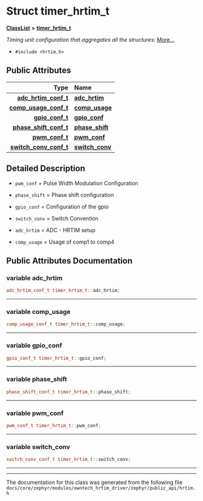 

# Struct timer\_hrtim\_t



[**ClassList**](annotated.md) **>** [**timer\_hrtim\_t**](structtimer__hrtim__t.md)



_Timing unit configuration that aggregates all the structures:_ [More...](#detailed-description)

* `#include <hrtim.h>`





















## Public Attributes

| Type | Name |
| ---: | :--- |
|  [**adc\_hrtim\_conf\_t**](structadc__hrtim__conf__t.md) | [**adc\_hrtim**](#variable-adc_hrtim)  <br> |
|  [**comp\_usage\_conf\_t**](structcomp__usage__conf__t.md) | [**comp\_usage**](#variable-comp_usage)  <br> |
|  [**gpio\_conf\_t**](structgpio__conf__t.md) | [**gpio\_conf**](#variable-gpio_conf)  <br> |
|  [**phase\_shift\_conf\_t**](structphase__shift__conf__t.md) | [**phase\_shift**](#variable-phase_shift)  <br> |
|  [**pwm\_conf\_t**](structpwm__conf__t.md) | [**pwm\_conf**](#variable-pwm_conf)  <br> |
|  [**switch\_conv\_conf\_t**](structswitch__conv__conf__t.md) | [**switch\_conv**](#variable-switch_conv)  <br> |












































## Detailed Description



* `pwm_conf` = Pulse Width Modulation Configuration
* `phase_shift` = Phase shift configuration 

* `gpio_conf` = Configuration of the gpio 

* `switch_conv` = Switch Convention 

* `adc_hrtim` = ADC - HRTIM setup 

* `comp_usage` = Usage of comp1 to comp4 




    
## Public Attributes Documentation




### variable adc\_hrtim 

```C++
adc_hrtim_conf_t timer_hrtim_t::adc_hrtim;
```




<hr>



### variable comp\_usage 

```C++
comp_usage_conf_t timer_hrtim_t::comp_usage;
```




<hr>



### variable gpio\_conf 

```C++
gpio_conf_t timer_hrtim_t::gpio_conf;
```




<hr>



### variable phase\_shift 

```C++
phase_shift_conf_t timer_hrtim_t::phase_shift;
```




<hr>



### variable pwm\_conf 

```C++
pwm_conf_t timer_hrtim_t::pwm_conf;
```




<hr>



### variable switch\_conv 

```C++
switch_conv_conf_t timer_hrtim_t::switch_conv;
```




<hr>

------------------------------
The documentation for this class was generated from the following file `docs/core/zephyr/modules/owntech_hrtim_driver/zephyr/public_api/hrtim.h`

